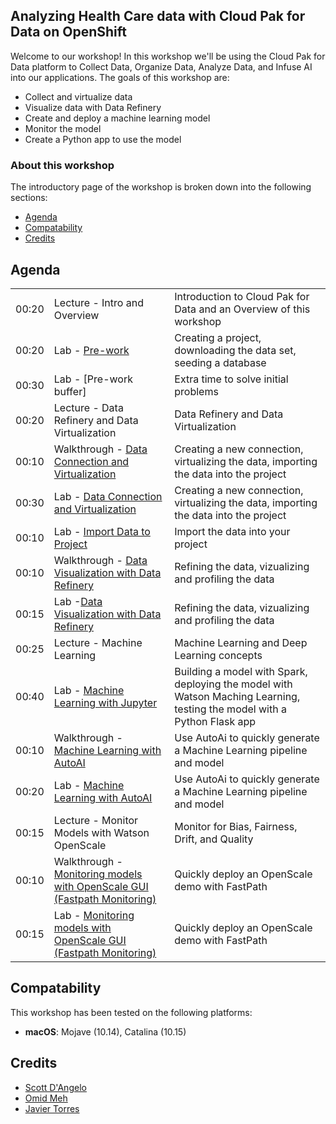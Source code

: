
## Analyzing Health Care data with Cloud Pak for Data on OpenShift

Welcome to our workshop! In this workshop we'll be using the Cloud Pak for Data platform to Collect Data, Organize Data, Analyze Data, and Infuse AI into our applications. The goals of this workshop are:

* Collect and virtualize data
* Visualize data with Data Refinery
* Create and deploy a machine learning model
* Monitor the model
* Create a Python app to use the model

### About this workshop

The introductory page of the workshop is broken down into the following sections:

* [Agenda](#agenda)
* [Compatability](#compatability)
* [Credits](#credits)

## Agenda

|  |   |   |
| -  | - | - |
| 00:20 | Lecture - Intro and Overview | Introduction to Cloud Pak for Data and an Overview of this workshop |
| 00:20 | Lab - [Pre-work](pre-work/README.md) | Creating a project, downloading the data set, seeding a database |
| 00:30 | Lab - [Pre-work buffer] | Extra time to solve initial problems |
| 00:20 | Lecture - Data Refinery and Data Virtualization  | Data Refinery and Data Virtualization |
| 00:10 | Walkthrough - [Data Connection and Virtualization](db-connection-and-virtualization/README.md) | Creating a new connection, virtualizing the data, importing the data into the project |
| 00:30 | Lab - [Data Connection and Virtualization](db-connection-and-virtualization/README.md) | Creating a new connection, virtualizing the data, importing the data into the project |
| 00:10 | Lab - [Import Data to Project](addData/README.md) | Import the data into your project |
| 00:10 | Walkthrough - [Data Visualization with Data Refinery](data-visualization-and-refinery/README.md) | Refining the data, vizualizing and profiling the data |
| 00:15 | Lab -[Data Visualization with Data Refinery](data-visualization-and-refinery/README.md) | Refining the data, vizualizing and profiling the data |
| 00:25 | Lecture - Machine Learning | Machine Learning and Deep Learning concepts |
| 00:40 | Lab - [Machine Learning with Jupyter](machine-learning-in-Jupyter-notebook/README.md) | Building a model with Spark, deploying the model with Watson Maching Learning, testing the model with a Python Flask app |
| 00:10 | Walkthrough - [Machine Learning with AutoAI](machine-learning-autoai/README.md) | Use AutoAi to quickly generate a Machine Learning pipeline and model |
| 00:20 | Lab - [Machine Learning with AutoAI](machine-learning-autoai/README.md) | Use AutoAi to quickly generate a Machine Learning pipeline and model |
| 00:15 | Lecture - Monitor Models with Watson OpenScale | Monitor for Bias, Fairness, Drift, and Quality |
| 00:10 | Walkthrough - [Monitoring models with OpenScale GUI (Fastpath Monitoring)](openscale-fastpath/README.md) | Quickly deploy an OpenScale demo with FastPath |
| 00:15 | Lab - [Monitoring models with OpenScale GUI (Fastpath Monitoring)](openscale-fastpath/README.md) | Quickly deploy an OpenScale demo with FastPath |

## Compatability

This workshop has been tested on the following platforms:

* **macOS**: Mojave (10.14), Catalina (10.15)

## Credits

* [Scott D'Angelo](https://github.com/scottdangelo)
* [Omid Meh](https://github.com/omidmeh)
* [Javier Torres](https://github.com/jrtorres)
